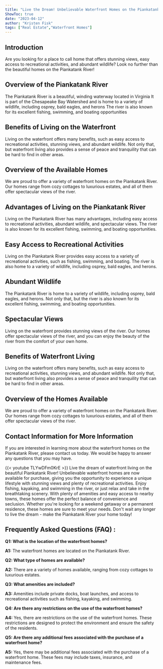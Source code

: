 ```yaml
---
title: "Live the Dream! Unbelievable Waterfront Homes on the Piankatank River Now Available!"
ShowToc: true 
date: "2023-04-12"
author: "Kristen Fisk" 
tags: ["Real Estate","Waterfront Homes"]
---
```

## Introduction
Are you looking for a place to call home that offers stunning views, easy access to recreational activities, and abundant wildlife? Look no further than the beautiful homes on the Piankatank River! 

## Overview of the Piankatank River
The Piankatank River is a beautiful, winding waterway located in Virginia It is part of the Chesapeake Bay Watershed and is home to a variety of wildlife, including osprey, bald eagles, and herons The river is also known for its excellent fishing, swimming, and boating opportunities 

## Benefits of Living on the Waterfront
Living on the waterfront offers many benefits, such as easy access to recreational activities, stunning views, and abundant wildlife. Not only that, but waterfront living also provides a sense of peace and tranquility that can be hard to find in other areas. 

## Overview of the Available Homes
We are proud to offer a variety of waterfront homes on the Piankatank River. Our homes range from cozy cottages to luxurious estates, and all of them offer spectacular views of the river. 

## Advantages of Living on the Piankatank River
Living on the Piankatank River has many advantages, including easy access to recreational activities, abundant wildlife, and spectacular views. The river is also known for its excellent fishing, swimming, and boating opportunities. 

## Easy Access to Recreational Activities
Living on the Piankatank River provides easy access to a variety of recreational activities, such as fishing, swimming, and boating. The river is also home to a variety of wildlife, including osprey, bald eagles, and herons. 

## Abundant Wildlife
The Piankatank River is home to a variety of wildlife, including osprey, bald eagles, and herons. Not only that, but the river is also known for its excellent fishing, swimming, and boating opportunities. 

## Spectacular Views
Living on the waterfront provides stunning views of the river. Our homes offer spectacular views of the river, and you can enjoy the beauty of the river from the comfort of your own home. 

## Benefits of Waterfront Living
Living on the waterfront offers many benefits, such as easy access to recreational activities, stunning views, and abundant wildlife. Not only that, but waterfront living also provides a sense of peace and tranquility that can be hard to find in other areas. 

## Overview of the Homes Available
We are proud to offer a variety of waterfront homes on the Piankatank River. Our homes range from cozy cottages to luxurious estates, and all of them offer spectacular views of the river. 

## Contact Information for More Information
If you are interested in learning more about the waterfront homes on the Piankatank River, please contact us today. We would be happy to answer any questions that you may have.

{{< youtube TLYwDFm0KrE >}} 
Live the dream of waterfront living on the beautiful Piankatank River! Unbelievable waterfront homes are now available for purchase, giving you the opportunity to experience a unique lifestyle with stunning views and plenty of recreational activities. Enjoy fishing, kayaking, and swimming in the river, or just relax and take in the breathtaking scenery. With plenty of amenities and easy access to nearby towns, these homes offer the perfect balance of convenience and seclusion. Whether you're looking for a weekend getaway or a permanent residence, these homes are sure to meet your needs. Don't wait any longer to live the dream - make the Piankatank River your home today!

## Frequently Asked Questions (FAQ) :
**Q1: What is the location of the waterfront homes?**

**A1:** The waterfront homes are located on the Piankatank River.

**Q2: What type of homes are available?**

**A2:** There are a variety of homes available, ranging from cozy cottages to luxurious estates.

**Q3: What amenities are included?**

**A3:** Amenities include private docks, boat launches, and access to recreational activities such as fishing, kayaking, and swimming.

**Q4: Are there any restrictions on the use of the waterfront homes?**

**A4:** Yes, there are restrictions on the use of the waterfront homes. These restrictions are designed to protect the environment and ensure the safety of the residents.

**Q5: Are there any additional fees associated with the purchase of a waterfront home?**

**A5:** Yes, there may be additional fees associated with the purchase of a waterfront home. These fees may include taxes, insurance, and maintenance fees.



